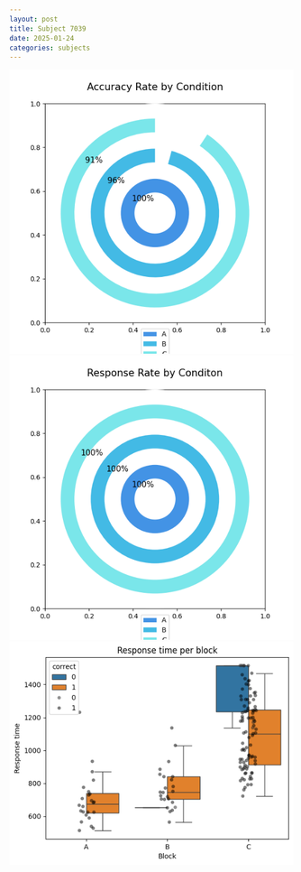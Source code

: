 ```yaml
---
layout: post
title: Subject 7039
date: 2025-01-24
categories: subjects
---
```


![](data/7039/run-4/7039_accuracy_rate.png)
![](data/7039/run-4/7039_response_rate.png)
![](data/7039/run-4/7039_rt.png)

